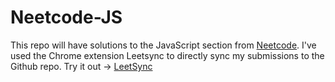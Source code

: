 # Neetcode-JS

This repo will have solutions to the JavaScript section from [Neetcode](https://neetcode.io/practice).
I've used the Chrome extension Leetsync to directly sync my submissions to the Github repo. Try it out -> [LeetSync](https://chromewebstore.google.com/detail/leetsync-leetcode-to-gith/ppkbejeolfcbaomanmbpjdbkfcjfhjnd)
